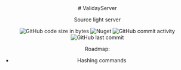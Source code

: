 <div id="header" align="center">
  # ValidayServer
  
  Source light server
  
  ![GitHub code size in bytes](https://img.shields.io/github/languages/code-size/Validay/ValidayServer)
  ![Nuget](https://img.shields.io/nuget/dt/ValidayServer?label=nuget)
  ![GitHub commit activity](https://img.shields.io/github/commit-activity/t/Validay/ValidayServer)
  ![GitHub last commit](https://img.shields.io/github/last-commit/Validay/ValidayServer)
  
  
  Roadmap:
  - Hashing commands
</div>
